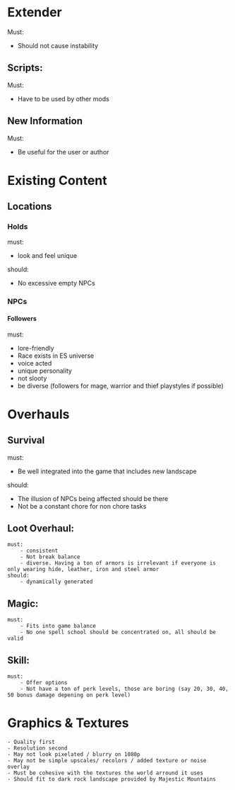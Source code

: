 # Extender

Must:
- Should not cause instability

## Scripts:
Must:
- Have to be used by other mods

## New Information
Must:
- Be useful for the user or author

# Existing Content

## Locations

### Holds

must:
- look and feel unique

should:
- No excessive empty NPCs

### NPCs

#### Followers

must:
- lore-friendly
- Race exists in ES universe
- voice acted
- unique personality
- not slooty
- be diverse (followers for mage, warrior and thief playstyles if possible)

# Overhauls

## Survival

must:
- Be well integrated into the game that includes new landscape

should:
- The illusion of NPCs being affected should be there
- Not be a constant chore for non chore tasks

## Loot Overhaul:
    must:
        - consistent
        - Not break balance
        - diverse. Having a ton of armors is irrelevant if everyone is only wearing hide, leather, iron and steel armor
    should:
        - dynamically generated

## Magic:
    must:
        - Fits into game balance
        - No one spell school should be concentrated on, all should be valid

## Skill:
    must:
        - Offer options
        - Not have a ton of perk levels, those are boring (say 20, 30, 40, 50 bonus damage depening on perk level)

# Graphics & Textures
    - Quality first
    - Resolution second
    - May not look pixelated / blurry on 1080p
    - May not be simple upscales/ recolors / added texture or noise overlay
    - Must be cohesive with the textures the world arround it uses
    - Should fit to dark rock landscape provided by Majestic Mountains
